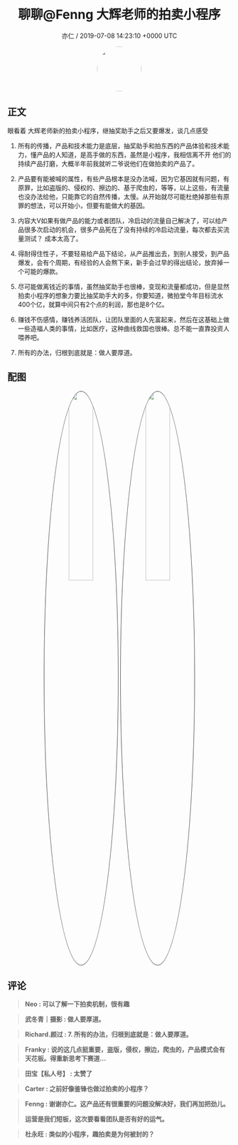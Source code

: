 <h1 align="center">聊聊@Fenng 大辉老师的拍卖小程序</h1>
<p align="center">
    <a>亦仁 / 2019-07-08 14:23:10 &#43;0000 UTC</a>
</p>

<div align="center">
    <img src="https://images.zsxq.com/Fn3NQqCN8nuGF86yZPXSbEsl0mb3?e=1590940799&amp;token=kIxbL07-8jAj8w1n4s9zv64FuZZNEATmlU_Vm6zD:pfbNc8W3hS0oYG_hyXXh_rHMHuc=" width="100" height="100" style="border:1px solid;border-radius:50%; color:#ffffff"/>
</div>

## 正文

<div>
眼看着      大辉老师新的拍卖小程序，继抽奖助手之后又要爆发，谈几点感受

1. 所有的传播，产品和技术能力是底层，抽奖助手和拍东西的产品体验和技术能力，懂产品的人知道，是高手做的东西，虽然是小程序，我相信离不开      他们的持续产品打磨，大概半年前我就听二爷说他们在做拍卖的产品了。

2. 产品要有能被喊的属性，有些产品根本是没办法喊，因为它基因就有问题，有原罪，比如盗版的、侵权的、擦边的、基于爬虫的，等等，以上这些，有流量也没办法给他，只能靠它的自然传播，太慢。从开始就尽可能杜绝掉那些有原罪的想法，可以开始小，但要有能做大的基因。

3. 内容大V如果有做产品的能力或者团队，冷启动的流量自己解决了，可以给产品很多次启动的机会，很多产品死在了没有持续的冷启动流量，每次都去买流量测试？ 成本太高了。

4. 得耐得住性子，不要轻易给产品下结论，从产品推出去，到别人接受，到产品爆发，会有个周期，有经验的人会熬下来，新手会过早的得出结论，放弃掉一个可能的爆款。

5. 尽可能做离钱近的事情，虽然抽奖助手也很棒，变现和流量都成功，但是显然拍卖小程序的想象力要比抽奖助手大的多，你要知道，微拍堂今年目标流水400个亿，就算中间只有2个点的利润，那也是8个亿。

6. 赚钱不伤感情，赚钱养活团队，让团队里面的人先富起来，然后在这基础上做一些造福人类的事情，比如医疗，这种曲线救国也很棒。总不能一直靠投资人喂养吧。 

7. 所有的办法，归根到底就是：做人要厚道。
</div>

## 配图
<div class="image" align="center">

<img src="https://images.zsxq.com/FtlPSSqik-6WXw-athXe2GyENRPS?imageMogr2/auto-orient/thumbnail/800x/format/jpg/blur/1x0/quality/75&amp;e=1590940799&amp;token=kIxbL07-8jAj8w1n4s9zv64FuZZNEATmlU_Vm6zD:kzTmtEfQWJRbW8jx2vKkqEKi9aY=" width="33%" height="33%" style="border:1px solid;border-radius:50%; color:#3c3f41"/>

<img src="https://images.zsxq.com/Fqr4pFDK2vDtx6fcsQInzDIrpPtR?imageMogr2/auto-orient/thumbnail/800x/format/jpg/blur/1x0/quality/75&amp;e=1590940799&amp;token=kIxbL07-8jAj8w1n4s9zv64FuZZNEATmlU_Vm6zD:6PhVv8ZeN5c9O6C0OdEJJ3S1dM0=" width="33%" height="33%" style="border:1px solid;border-radius:50%; color:#3c3f41"/>

</div>

## 评论

<div align="left">
<div>

<blockquote >
<span> <strong>Neo : 可以了解一下拍卖机制，很有趣 </strong></span>
</blockquote>

<blockquote >
<span> <strong>武冬青｜摄影 : 做人要厚道。 </strong></span>
</blockquote>

<blockquote >
<span> <strong>Richard.颜过 : 7. 所有的办法，归根到底就是：做人要厚道。 </strong></span>
</blockquote>

<blockquote >
<span> <strong>Franky : 说的这几点挺重要，盗版，侵权，擦边，爬虫的，产品模式会有天花板。得重新思考下赛道… </strong></span>
</blockquote>

<blockquote >
<span> <strong>田宝【私人号】 : 太赞了 </strong></span>
</blockquote>

<blockquote >
<span> <strong>Carter : 之前好像鉴锋也做过拍卖的小程序？ </strong></span>
</blockquote>

<blockquote >
<span> <strong>Fenng : 谢谢亦仁。这产品还有很重要的问题没解决好，我们再加把劲儿。

运营是我们短板，这次要看看团队是否有好的运气。 </strong></span>
</blockquote>

<blockquote >
<span> <strong>杜永旺 : 类似的小程序，趣拍卖是为何被封的？ </strong></span>
</blockquote>

</div>
</div>